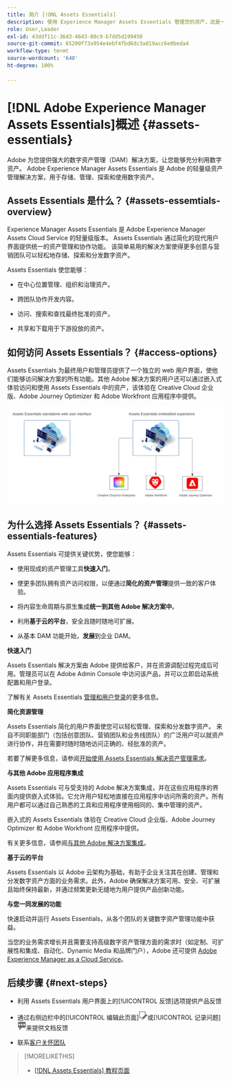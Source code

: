 ```yaml
---
title: 简介 [!DNL Assets Essentials]
description: 使用 Experience Manager Assets Essentials 管理您的资产，这是一种可在 Experience Cloud 应用程序中使用的轻量级数字资产管理工具。
role: User,Leader
exl-id: 43ddf11c-36d3-4643-80c9-b7dd5d199450
source-git-commit: 65200f73a954e4ebf4fbd6dc3a819acc6e0beda4
workflow-type: tm+mt
source-wordcount: '640'
ht-degree: 100%

---
```


# [!DNL Adobe Experience Manager Assets Essentials]概述 {#assets-essentials}

<!-- TBD: Update this banner to remove Beta label. 
![Banner image for beta docs](assets/do-not-localize/banner-image-beta-docs.png)

-->

Adobe 为您提供强大的数字资产管理（DAM）解决方案，让您能够充分利用数字资产。 Adobe Experience Manager Assets Essentials 是 Adobe 的轻量级资产管理解决方案，用于存储、管理、探索和使用数字资产。

## Assets Essentials 是什么？ {#assets-essemtials-overview}

Experience Manager Assets Essentials 是 Adobe Experience Manager Assets Cloud Service 的轻量级版本。 Assets Essentials 通过简化的现代用户界面提供统一的资产管理和协作功能。 该简单易用的解决方案使得更多创意与营销团队可以轻松地存储、探索和分发数字资产。

Assets Essentials 使您能够：

* 在中心位置管理、组织和治理资产。

* 跨团队协作开发内容。

* 访问、搜索和查找最终批准的资产。

* 共享和下载用于下游投放的资产。

## 如何访问 Assets Essentials？ {#access-options}

Assets Essentials 为最终用户和管理员提供了一个独立的 web 用户界面，使他们能够访问解决方案的所有功能。其他 Adobe 解决方案的用户还可以通过嵌入式体验访问和使用 Assets Essentials 中的资产，该体验在 Creative Cloud 企业版、Adobe Journey Optimizer 和 Adobe Workfront 应用程序中提供。

![与其他解决方案集成](assets/assets-essentials-integration.svg)

## 为什么选择 Assets Essentials？ {#assets-essentials-features}

Assets Essentials 可提供关键优势，使您能够：

* 使用现成的资产管理工具&#x200B;**快速入门**。

* 使更多团队拥有资产访问权限，以便通过&#x200B;**简化的资产管理**&#x200B;提供一致的客户体验。

* 将内容生命周期与原生集成&#x200B;**统一到其他 Adobe 解决方案中**。

* 利用&#x200B;**基于云的平台**，安全且随时随地可扩展。

* 从基本 DAM 功能开始，**发展**&#x200B;到企业 DAM。

**快速入门**

Assets Essentials 解决方案由 Adobe 提供给客户，并在资源调配过程完成后可用。管理员可以在 Adobe Admin Console 中访问该产品，并可以立即启动系统配置和用户登录。

了解有关 Assets Essentials [管理和用户登录](deploy-administer.md)的更多信息。

**简化资源管理**

Assets Essentials 简化的用户界面使您可以轻松管理、探索和分发数字资产。 来自不同职能部门（包括创意团队、营销团队和业务线团队）的广泛用户可以就资产进行协作，并在需要时随时随地访问正确的、经批准的资产。

若要了解更多信息，请参阅[开始使用 Assets Essentials 解决资产管理需求](get-started.md)。

**与其他 Adobe 应用程序集成**

Assets Essentials 可与受支持的 Adobe 解决方案集成，并在这些应用程序的界面内提供嵌入式体验。它允许用户轻松地直接在应用程序中访问所需的资产。所有用户都可以通过自己熟悉的工具和应用程序使用相同的、集中管理的资产。

嵌入式的 Assets Essentials 体验在 Creative Cloud 企业版、Adobe Journey Optimizer 和 Adobe Workfront 应用程序中提供。

有关更多信息，请参阅[与其他 Adobe 解决方案集成](integration.md)。

**基于云的平台**

Assets Essentials 以 Adobe 云架构为基础，有助于企业关注其在创建、管理和分发数字资产方面的业务需求。此外，Adobe 确保解决方案可用、安全、可扩展且始终保持最新，并通过频繁更新无缝地为用户提供产品创新功能。

**与您一同发展的功能**

快速启动并运行 Assets Essentials，从各个团队的关键数字资产管理功能中获益。

当您的业务需求增长并且需要支持高级数字资产管理方面的需求时（如定制、可扩展性和集成、自动化、Dynamic Media 和品牌门户），Adobe 还可提供 [Adobe Experience Manager as a Cloud Service](https://experienceleague.adobe.com/docs/experience-manager-cloud-service/content/assets/home.html?lang=cn)。


## 后续步骤 {#next-steps}

* 利用 Assets Essentials 用户界面上的[!UICONTROL 反馈]选项提供产品反馈

* 通过右侧边栏中的[!UICONTROL 编辑此页面]![编辑页面](assets/do-not-localize/edit-page.png)或[!UICONTROL 记录问题]![创建 GitHub 问题](assets/do-not-localize/github-issue.png)来提供文档反馈

* 联系[客户关怀团队](https://experienceleague.adobe.com/?support-solution=General#support)


>[!MORELIKETHIS]
>
>* [[!DNL Assets Essentials] 教程页面](https://experienceleague.adobe.com/docs/experience-manager-learn/assets-essentials/overview.html?lang=cn)
